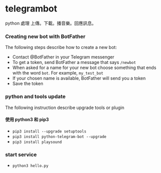 # telegrambot
python 處理 上傳。下載。播音樂。回應訊息。

### Creating new bot with BotFather
The following steps describe how to create a new bot:
- Contact @BotFather in your Telegram messenger
- To get a token, send BotFather a message that says <code>/newbot</code>
- When asked for a name for your new bot choose something that ends with the word <code>bot</code>. For example, <code>my_test_bot</code>
- If your chosen name is available, BotFather will send you a token
- Save the token

### python and tools update
The following instruction describe upgrade tools or plugin
#### 使用 python3 和 pip3
- <code>pip3 install --upgrade setuptools </code>
- <code>pip3 install python-telegram-bot --upgrade</code> 
- <code>pip3 install playsound</code> 
  
### start service
- <code>python3 hello.py</code> 
